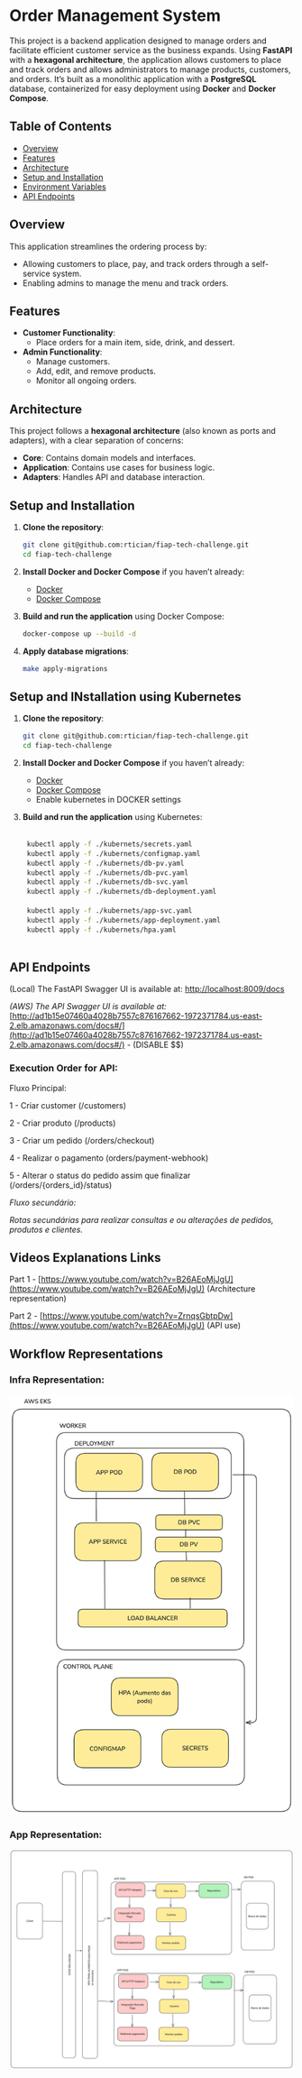 # Order Management System

This project is a backend application designed to manage orders and facilitate efficient customer service as the business expands. Using **FastAPI** with a **hexagonal architecture**, the application allows customers to place and track orders and allows administrators to manage products, customers, and orders. It’s built as a monolithic application with a **PostgreSQL** database, containerized for easy deployment using **Docker** and **Docker Compose**.

## Table of Contents
- [Overview](#overview)
- [Features](#features)
- [Architecture](#architecture)
- [Setup and Installation](#setup-and-installation)
- [Environment Variables](#environment-variables)
- [API Endpoints](#api-endpoints)

## Overview
This application streamlines the ordering process by:
- Allowing customers to place, pay, and track orders through a self-service system.
- Enabling admins to manage the menu and track orders.

## Features
- **Customer Functionality**:
  - Place orders for a main item, side, drink, and dessert.
- **Admin Functionality**:
  - Manage customers.
  - Add, edit, and remove products.
  - Monitor all ongoing orders.

## Architecture
This project follows a **hexagonal architecture** (also known as ports and adapters), with a clear separation of concerns:
- **Core**: Contains domain models and interfaces.
- **Application**: Contains use cases for business logic.
- **Adapters**: Handles API and database interaction.


## Setup and Installation

1. **Clone the repository**:
    ```bash
    git clone git@github.com:rtician/fiap-tech-challenge.git
    cd fiap-tech-challenge
    ```

2. **Install Docker and Docker Compose** if you haven’t already:
    - [Docker](https://docs.docker.com/get-docker/)
    - [Docker Compose](https://docs.docker.com/compose/install/)

3. **Build and run the application** using Docker Compose:
    ```bash
    docker-compose up --build -d
    ```

4. **Apply database migrations**:
    ```bash
   make apply-migrations
   ```
## Setup and INstallation using Kubernetes

1. **Clone the repository**:
    ```bash
    git clone git@github.com:rtician/fiap-tech-challenge.git
    cd fiap-tech-challenge
    ```
2. **Install Docker and Docker Compose** if you haven’t already:
    - [Docker](https://docs.docker.com/get-docker/)
    - [Docker Compose](https://docs.docker.com/compose/install/)
    - Enable kubernetes in DOCKER settings

3. **Build and run the application** using Kubernetes:
   ```bash
  
    kubectl apply -f ./kubernets/secrets.yaml
    kubectl apply -f ./kubernets/configmap.yaml
    kubectl apply -f ./kubernets/db-pv.yaml
    kubectl apply -f ./kubernets/db-pvc.yaml
    kubectl apply -f ./kubernets/db-svc.yaml
    kubectl apply -f ./kubernets/db-deployment.yaml
  
    kubectl apply -f ./kubernets/app-svc.yaml
    kubectl apply -f ./kubernets/app-deployment.yaml
    kubectl apply -f ./kubernets/hpa.yaml
    
   ```

## API Endpoints
(Local) The FastAPI Swagger UI is available at: [http://localhost:8009/docs](http://localhost:8009/docs)

*(AWS) The API Swagger UI is available at:* [http://ad1b15e07460a4028b7557c876167662-1972371784.us-east-2.elb.amazonaws.com/docs#/](http://ad1b15e07460a4028b7557c876167662-1972371784.us-east-2.elb.amazonaws.com/docs#/) - (DISABLE $$)

### Execution Order for API:
Fluxo Principal:

1 - Criar customer (/customers)

2 - Criar produto (/products)

3 - Criar um pedido (/orders/checkout)

4 - Realizar o pagamento (orders/payment-webhook)

5 - Alterar o status do pedido assim que finalizar (/orders/{orders_id}/status)

*Fluxo secundário:*

*Rotas secundárias para realizar consultas e ou alterações de pedidos, produtos e clientes.*

## Videos Explanations Links
Part 1 - [https://www.youtube.com/watch?v=B26AEoMjJgU](https://www.youtube.com/watch?v=B26AEoMjJgU) (Architecture representation)

Part 2 - [https://www.youtube.com/watch?v=ZrnqsGbtpDw](https://www.youtube.com/watch?v=B26AEoMjJgU) (API use)

## Workflow Representations
### Infra Representation:
![](./assets/workflows/infra-workflow.png)
### App Representation:
![](./assets/workflows/app-workflow.png)
